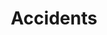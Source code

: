 ---
template: BlogIndex
title: Accidents
subtitle: ''
featuredImage: /images/accident-arround-austin.jpg
---